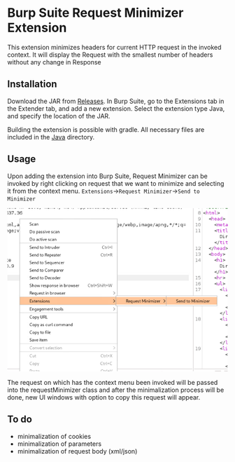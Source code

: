 # Burp Suite Request Minimizer Extension

This extension minimizes headers for current HTTP request in the invoked context. It will display the Request with the smallest number of headers without any change in Response  

## Installation

Download the JAR from [Releases](https://github.com/r3l1v/RequestMinimizer/releases/). In Burp Suite, go to the Extensions tab in the Extender tab, and add a new extension. Select the extension type Java, and specify the location of the JAR.

Building the extension is possible with gradle. All necessary files are included in the [Java](https://github.com/r3l1v/RequestMinimizer/tree/main/Java) directory.

## Usage

Upon adding the extension into Burp Suite, Request Minimizer can be invoked by right clicking on request that we want to minimize and selecting it from the context menu. `Extensions`->`Request Minimizer`->`Send to Minimizer`

![Context menu](./image/menu.png)

The request on which has the context menu been invoked will be passed into the requestMinimizer class and after the minimalization process will be done, new UI windows with option to copy this request will appear.

## To do 

- minimalization of cookies
- minimalization of parameters
- minimalization of request body (xml/json)